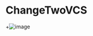 # ChangeTwoVCS
+![image](https://github.com/sunshaowei/ChangeTwoVCS/blob/master/QQ20171130-131856-HD.gif?raw=true)
